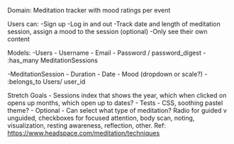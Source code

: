Domain: Meditation tracker with mood ratings per event

Users can:
-Sign up
-Log in and out
-Track date and length of meditation session, assign a mood to the session (optional)
-Only see their own content


Models:
-Users
    - Username
    - Email
    - Password / password_digest 
    - :has_many MeditationSessions

-MeditationSession
    - Duration
    - Date
    - Mood (dropdown or scale?) 
    - :belongs_to Users/ user_id

Stretch Goals
    - Sessions index that shows the year, which when clicked on opens up months, which open up to dates?
    - Tests
    - CSS, soothing pastel theme?
    - Optional - Can select what type of meditation? Radio for guided v unguided, checkboxes for focused attention, body scan, noting, visualization, resting awareness, reflection, other. Ref: https://www.headspace.com/meditation/techniques




